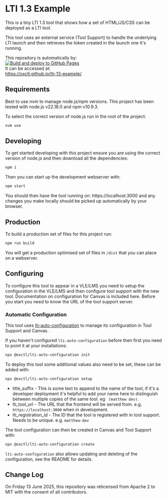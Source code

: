 # LTI 1.3 Example

This is a tiny LTI 1.3 tool that shows how a set of HTML/JS/CSS can be deployed as a LTI tool.

This tool uses an external service (Tool Support) to handle the underlying LTI launch and then retrieves the token created in the launch one it's running.

This repository is automatically by:\
[![Build and deploy to GitHub Pages](https://github.com/oxctl/lti-13-example/actions/workflows/pages.yml/badge.svg)](https://github.com/oxctl/lti-13-example/actions/workflows/pages.yml)\
It can be accessed at:\
https://oxctl.github.io/lti-13-example/

## Requirements

Best to use nvm to manage node.js/npm versions. This project has been tested with node.js v22.18.0 and npm v10.9.3.

To select the correct version of node.js run in the root of the project:
```bash
nvm use
````


## Developing

To get started developing with this project ensure you are using the correct version of node.js and then download all the dependencies:

```bash
npm i
```

Then you can start up the development webserver with:

```bash
npm start
```

You should then have the tool running on: https://localhost:3000 and any changes you make locally should be picked up automatically by your browser.

## Production

To build a production set of files for this project run:
```bash
npm run build
```
You will get a production optimised set of files in `/dist` that you can place on a webserver.

## Configuring

To configure this tool to appear in a VLE/LMS you need to setup the configuration in the VLE/LMS and then configure tool support with the new tool. Documentation on configuration for Canvas is included here. Before you start you need to know the URL of the tool support server.

### Automatic Configuration

This tool uses [lti-auto-configuration](https://github.com/oxctl/lti-auto-configuration) to manage its configuration in Tool Support and Canvas.

If you haven't configured `lti-auto-configuration` before then first you need to point it at your installations:

```bash
npx @oxctl/lti-auto-configuration init
```

To deploy this tool some additional values also need to be set, these can be added with:

```bash
npx @oxctl/lti-auto-configuration setup
```

- title_suffix - This is some text to append to the name of the tool, if it's a developer deployment it's helpful to add your name here to distinguish between multiple copies of the same tool. eg ` (matthew dev)`.
- lti_tool_url - The URL that the frontend will be served from. e.g. `https://localhost:3000` when in development.
- lti_registration_id - The ID that the tool is registered with in tool support. Needs to be unique. e.g. `matthew-dev`

The tool configuration can then be created in Canvas and Tool Support with:

```bash
npx @oxctl/lti-auto-configuration create
```

`lti-auto-configuration` also allows updating and deleting of the configuration, see the README for details.

## Change Log
On Friday 13 June 2025, this repository was relicensed from Apache 2 to MIT with the consent of all contributors.





